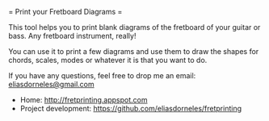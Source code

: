 = Print your Fretboard Diagrams =

This tool helps you to print blank diagrams of the fretboard of your guitar or bass.
Any fretboard instrument, really!

You can use it to print a few diagrams and use them to draw the shapes for chords, scales, modes or whatever it is that you want to do.

If you have any questions, feel free to drop me an email: <eliasdorneles@gmail.com>

- Home: http://fretprinting.appspot.com
- Project development: https://github.com/eliasdorneles/fretprinting

